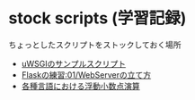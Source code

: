 # stock scripts (学習記録)

ちょっとしたスクリプトをストックしておく場所

* [uWSGIのサンプルスクリプト](2020.11.28_wsgi-samples)
* [Flaskの練習:01/WebServerの立て方](2020.11.29_flask-practice01)
* [各種言語における浮動小数点演算](2020.12.19_loop_add_float)

